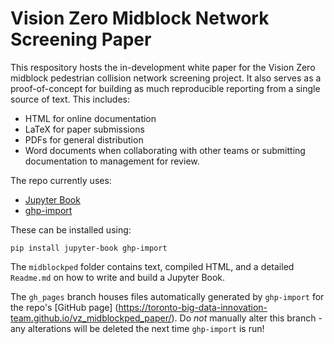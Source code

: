 # Vision Zero Midblock Network Screening Paper

This respository hosts the in-development white paper for the Vision Zero
midblock pedestrian collision network screening project. It also serves as a
proof-of-concept for building as much reproducible reporting from a single
source of text. This includes:
- HTML for online documentation
- LaTeX for paper submissions
- PDFs for general distribution
- Word documents when collaborating with other teams or submitting 
  documentation to management for review.

The repo currently uses:
- [Jupyter Book](https://jupyterbook.org/intro.html)
- [ghp-import](https://pypi.org/project/ghp-import/)

These can be installed using:

```
pip install jupyter-book ghp-import
```

The `midblockped` folder contains text, compiled HTML, and a detailed
`Readme.md` on how to write and build a Jupyter Book.

The `gh_pages` branch houses files automatically generated by `ghp-import` for
the repo's [GitHub page]
(https://toronto-big-data-innovation-team.github.io/vz_midblockped_paper/). Do
*not* manually alter this branch - any alterations will be deleted the next time
`ghp-import` is run!
